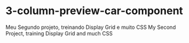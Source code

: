 # 3-column-preview-car-component

Meu Segundo projeto, treinando Display Grid e muito CSS
My Second Project, training Display Grid and much CSS
